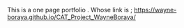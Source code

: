 This is a one page portfolio .
Whose link is ; https://wayne-boraya.github.io/CAT_Project_WayneBoraya/
 
 
